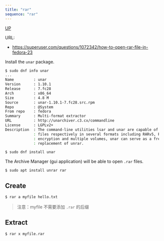 ```yaml
---
title: "rar"
sequence: "rar"
---
```


[UP](/linux.html)


URL:

- https://superuser.com/questions/1072342/how-to-open-rar-file-in-fedora-23

Install the `unar` package.

```bash
$ sudo dnf info unar
...
Name         : unar
Version      : 1.10.1
Release      : 7.fc28
Arch         : x86_64
Size         : 4.8 M
Source       : unar-1.10.1-7.fc28.src.rpm
Repo         : @System
From repo    : fedora
Summary      : Multi-format extractor
URL          : http://unarchiver.c3.cx/commandline
License      : LGPLv2+
Description  : The command-line utilities lsar and unar are capable of listing and extracting
             : files respectively in several formats including RARv5, RAR support includes
             : encryption and multiple volumes, unar can serve as a free and open source
             : replacement of unrar.

$ sudo dnf install unar
```

The Archive Manager (gui application) will be able to open `.rar` files.

```bash
$ sudo apt install unrar rar
```

## Create

```bash
$ rar a myfile hello.txt
```

> 注意：myfile 不需要添加 `.rar` 的后缀

## Extract

```bash
$ rar x myfile.rar
```
